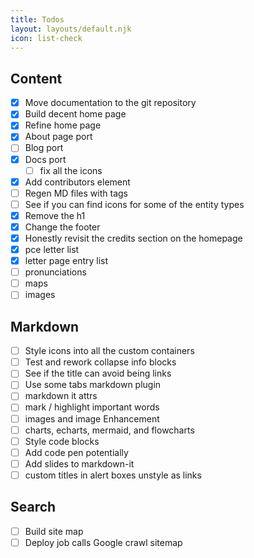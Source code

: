 ```yaml
---
title: Todos
layout: layouts/default.njk
icon: list-check
---
```


## Content
- [x] Move documentation to the git repository
- [x] Build decent home page
- [x] Refine home page
- [x] About page port
- [ ] Blog port
- [x] Docs port
  - [ ] fix all the icons
- [x] Add contributors element
- [ ] Regen MD files with tags
- [ ] See if you can find icons for some of the entity types
- [x] Remove the h1
- [x] Change the footer
- [x] Honestly revisit the credits section on the homepage
- [x] pce letter list
- [x] letter page entry list
- [ ] pronunciations
- [ ] maps
- [ ] images

## Markdown
- [ ] Style icons into all the custom containers
- [ ] Test and rework collapse info blocks
- [ ] See if the title can avoid being links
- [ ] Use some tabs markdown plugin
- [ ] markdown it attrs
- [ ] mark / highlight important words
- [ ] images and image Enhancement
- [ ] charts, echarts, mermaid, and flowcharts
- [ ] Style code blocks
- [ ] Add code pen potentially
- [ ] Add slides to markdown-it
- [ ] custom titles in alert boxes unstyle as links

## Search
- [ ] Build site map
- [ ] Deploy job calls Google crawl sitemap